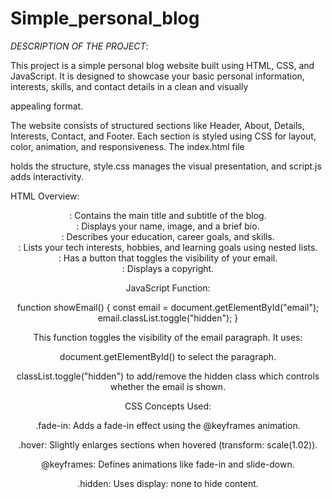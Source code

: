 # Simple_personal_blog

*DESCRIPTION OF THE PROJECT*:

This project is a simple personal blog website built using HTML, CSS, and JavaScript. It is designed to showcase your basic personal information, interests, skills, and contact details in a clean and visually 

appealing format.

The website consists of structured sections like Header, About, Details, Interests, Contact, and Footer. Each section is styled using CSS for layout, color, animation, and responsiveness. The index.html file 

holds the structure, style.css manages the visual presentation, and script.js adds interactivity.

HTML Overview:
<header>: Contains the main title and subtitle of the blog.

<section class="about">: Displays your name, image, and a brief bio.

<section class="details">: Describes your education, career goals, and skills.

<section class="interests">: Lists your tech interests, hobbies, and learning goals using nested lists.

<section class="contact">: Has a button that toggles the visibility of your email.

<footer>: Displays a copyright.

JavaScript Function:

function showEmail() {
  const email = document.getElementById("email");
  email.classList.toggle("hidden");
}

This function toggles the visibility of the email paragraph. It uses:

document.getElementById() to select the paragraph.

classList.toggle("hidden") to add/remove the hidden class which controls whether the email is shown.

CSS Concepts Used:

.fade-in: Adds a fade-in effect using the @keyframes animation.

.hover: Slightly enlarges sections when hovered (transform: scale(1.02)).

@keyframes: Defines animations like fade-in and slide-down.

.hidden: Uses display: none to hide content.
